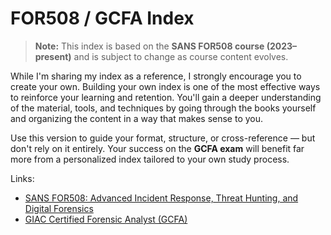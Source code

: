 # FOR508 / GCFA Index 

> **Note:** This index is based on the **SANS FOR508 course (2023–present)** and is subject to change as course content evolves.

While I'm sharing my index as a reference, I strongly encourage you to create your own. Building your own index is one of the most effective ways to reinforce your learning and retention. You'll gain a deeper understanding of the material, tools, and techniques by going through the books yourself and organizing the content in a way that makes sense to you.

Use this version to guide your format, structure, or cross-reference — but don't rely on it entirely. Your success on the **GCFA exam** will benefit far more from a personalized index tailored to your own study process.

Links:
- [SANS FOR508: Advanced Incident Response, Threat Hunting, and Digital Forensics](https://www.sans.org/cyber-security-courses/advanced-incident-response-threat-hunting-training/)
- [GIAC Certified Forensic Analyst (GCFA)](https://www.giac.org/certifications/certified-forensic-analyst-gcfa/)

